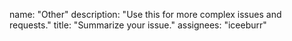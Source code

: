 name: "Other"
description: "Use this for more complex issues and requests."
title: "Summarize your issue."
assignees: "iceeburr"